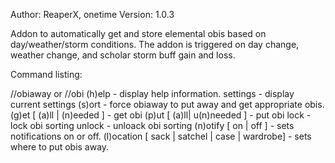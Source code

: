Author: ReaperX, onetime
Version: 1.0.3

Addon to automatically get and store elemental obis based on day/weather/storm 
conditions. The addon is triggered on day change, weather change, and scholar
storm buff gain and loss.

Command listing:

//obiaway or //obi
  (h)elp   - display help information.
   settings   - display current settings
  (s)ort   - force obiaway to put away and get appropriate obis.
  (g)et [ (a)ll | (n)eeded ]   - get obi
  (p)ut [ (a)ll| u(n)needed ]   - put obi
   lock   - lock obi sorting
   unlock   - unloack obi sorting
  (n)otify [ on | off ]   - sets notifications on or off.
  (l)ocation [ sack | satchel | case | wardrobe]   - sets where to put obis away.
